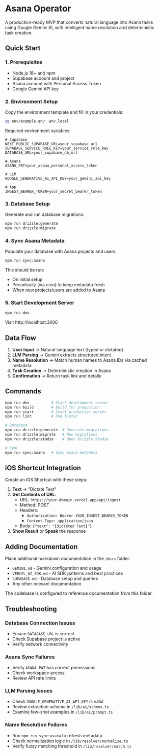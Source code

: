 # Asana Operator

A production-ready MVP that converts natural language into Asana tasks using Google Gemini AI, with intelligent name resolution and deterministic task creation.

## Quick Start

### 1. Prerequisites

- Node.js 18+ and npm
- Supabase account and project
- Asana account with Personal Access Token
- Google Gemini API key

### 2. Environment Setup

Copy the environment template and fill in your credentials:

```bash
cp env/example.env .env.local
```

Required environment variables:
```
# Supabase
NEXT_PUBLIC_SUPABASE_URL=your_supabase_url
SUPABASE_SERVICE_ROLE_KEY=your_service_role_key
DATABASE_URL=your_supabase_db_url

# Asana
ASANA_PAT=your_asana_personal_access_token

# LLM
GOOGLE_GENERATIVE_AI_API_KEY=your_gemini_api_key

# App
INGEST_BEARER_TOKEN=your_secret_bearer_token
```

### 3. Database Setup

Generate and run database migrations:

```bash
npm run drizzle:generate
npm run drizzle:migrate
```

### 4. Sync Asana Metadata

Populate your database with Asana projects and users:

```bash
npm run sync:asana
```

This should be run:
- On initial setup
- Periodically (via cron) to keep metadata fresh
- When new projects/users are added to Asana

### 5. Start Development Server

```bash
npm run dev
```

Visit http://localhost:3000

## Data Flow

1. **User Input** → Natural language text (typed or dictated)
2. **LLM Parsing** → Gemini extracts structured intent
3. **Name Resolution** → Match human names to Asana IDs via cached metadata
4. **Task Creation** → Deterministic creation in Asana
5. **Confirmation** → Return task link and details

## Commands

```bash
npm run dev          # Start development server
npm run build        # Build for production
npm run start        # Start production server
npm run lint         # Run linter

# Database
npm run drizzle:generate  # Generate migrations
npm run drizzle:migrate   # Run migrations
npm run drizzle:studio    # Open Drizzle Studio

# Sync
npm run sync:asana   # Sync Asana metadata
```

## iOS Shortcut Integration

Create an iOS Shortcut with these steps:

1. **Text** → "Dictate Text"
2. **Get Contents of URL**:
   - URL: `https://your-domain.vercel.app/api/ingest`
   - Method: POST
   - Headers: 
     - `Authorization: Bearer YOUR_INGEST_BEARER_TOKEN`
     - `Content-Type: application/json`
   - Body: `{"text": "[Dictated Text]"}`
3. **Show Result** or **Speak** the response

## Adding Documentation

Place additional markdown documentation in the `/docs` folder:
- `GEMINI.md` - Gemini configuration and usage
- `VERCEL_AI_SDK.md` - AI SDK patterns and best practices
- `SUPABASE.md` - Database setup and queries
- Any other relevant documentation

The codebase is configured to reference documentation from this folder.

## Troubleshooting

### Database Connection Issues
- Ensure `DATABASE_URL` is correct
- Check Supabase project is active
- Verify network connectivity

### Asana Sync Failures
- Verify `ASANA_PAT` has correct permissions
- Check workspace access
- Review API rate limits

### LLM Parsing Issues
- Check `GOOGLE_GENERATIVE_AI_API_KEY` is valid
- Review extraction schema in `/lib/ai/schema.ts`
- Examine few-shot examples in `/lib/ai/prompt.ts`

### Name Resolution Failures
- Run `npm run sync:asana` to refresh metadata
- Check normalization logic in `/lib/resolver/normalize.ts`
- Verify fuzzy matching threshold in `/lib/resolver/match.ts`